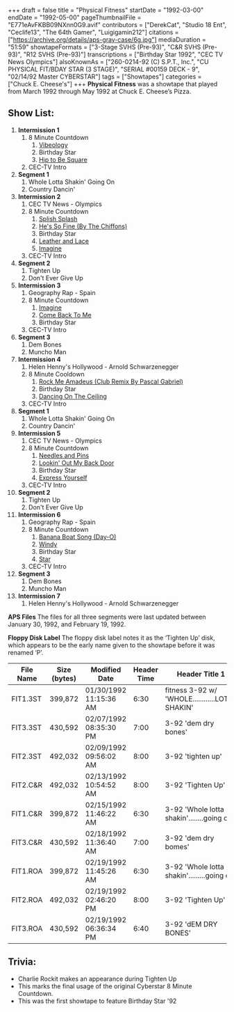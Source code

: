 +++
draft = false
title = "Physical Fitness"
startDate = "1992-03-00"
endDate = "1992-05-00"
pageThumbnailFile = "E771eAvFKBB09NXnn0G9.avif"
contributors = ["DerekCat", "Studio 18 Ent", "Ceclife13", "The 64th Gamer", "Luigigamin212"]
citations = ["https://archive.org/details/aps-gray-case/6g.jpg"]
mediaDuration = "51:59"
showtapeFormats = ["3-Stage SVHS (Pre-93)", "C&R SVHS (Pre-93)", "R12 SVHS (Pre-93)"]
transcriptions = ["Birthday Star 1992", "CEC TV News Olympics"]
alsoKnownAs = ["260-0214-92 (C) S.P.T., Inc.", "CU PHYSICAL FIT/BDAY STAR (3 STAGE)", "SERIAL #00159 DECK - 9", "02/14/92 Master CYBERSTAR"]
tags = ["Showtapes"]
categories = ["Chuck E. Cheese's"]
+++
**Physical Fitness** was a showtape that played from March 1992 through May 1992 at Chuck E. Cheese’s Pizza.

## Show List:

1. **Intermission 1**
   1. 8 Minute Countdown
      1. [Vibeology](https://en.wikipedia.org/wiki/Vibeology)
      2. Birthday Star
      3. [Hip to Be Square](https://en.wikipedia.org/wiki/Hip_to_Be_Square)
   2. CEC-TV Intro
2. **Segment 1**
   1. Whole Lotta Shakin' Going On
   2. Country Dancin'
3. **Intermission 2**
   1. CEC TV News - Olympics
   2. 8 Minute Countdown
      1. [Splish Splash](https://en.wikipedia.org/wiki/Splish_Splash_(song))
      2. [He's So Fine (By The Chiffons)](https://en.wikipedia.org/wiki/He%27s_So_Fine)
      3. Birthday Star
      4. [Leather and Lace](https://en.wikipedia.org/wiki/Leather_and_Lace_(song))
      5. [Imagine](https://en.wikipedia.org/wiki/Imagine_(John_Lennon_song))
   3. CEC-TV Intro
4. **Segment 2**
   1. Tighten Up
   2. Don't Ever Give Up
5. **Intermission 3**
   1. Geography Rap - Spain
   2. 8 Minute Countdown
      1. [Imagine](https://en.wikipedia.org/wiki/Imagine_(John_Lennon_song))
      2. [Come Back To Me](https://en.wikipedia.org/wiki/Come_Back_to_Me_(Janet_Jackson_song))
      3. Birthday Star
   3. CEC-TV Intro
6. **Segment 3**
   1. Dem Bones
   2. Muncho Man
7. **Intermission 4**
   1. Helen Henny's Hollywood - Arnold Schwarzenegger
   2. 8 Minute Cooldown
      1. [Rock Me Amadeus (Club Remix By Pascal Gabriel)](https://en.wikipedia.org/wiki/Rock_Me_Amadeus)
      2. Birthday Star
      3. [Dancing On The Ceiling](https://en.wikipedia.org/wiki/Dancing_on_the_Ceiling)
   3. CEC-TV Intro
8. **Segment 1**
   1. Whole Lotta Shakin' Going On
   2. Country Dancin'
9. **Intermission 5**
   1. CEC TV News - Olympics
   2. 8 Minute Countdown
      1. [Needles and Pins](https://en.wikipedia.org/wiki/Meet_The_Searchers)
      2. [Lookin' Out My Back Door](https://en.wikipedia.org/wiki/Lookin%27_out_My_Back_Door)
      3. Birthday Star
      4. [Express Yourself](https://en.wikipedia.org/wiki/Express_Yourself_(Madonna_song))
   3. CEC-TV Intro
10. **Segment 2**
    1. Tighten Up
    2. Don't Ever Give Up
11. **Intermission 6**
    1. Geography Rap - Spain
    2. 8 Minute Countdown
       1. [Banana Boat Song (Day-O)](https://en.wikipedia.org/wiki/Calypso_(album))
       2. [Windy](https://en.wikipedia.org/wiki/Windy_(The_Association_song))
       3. Birthday Star
       4. [Star](https://en.wikipedia.org/wiki/Star_(Erasure_song))
    3. CEC-TV Intro
12. **Segment 3**
    1. Dem Bones
    2. Muncho Man
13. **Intermission 7**
    1. Helen Henny's Hollywood - Arnold Schwarzenegger

**APS Files**
The files for all three segments were last updated between January 30, 1992, and February 19, 1992.

**Floppy Disk Label**
The floppy disk label notes it as the ‘Tighten Up’ disk, which appears to be the early name given to the showtape before it was renamed ‘P’.

| File Name | Size (bytes) | Modified Date          | Header Time | Header Title 1                                  | Header Title 2                                |
| --------- | ------------ | ---------------------- | ----------- | ----------------------------------------------- | --------------------------------------------- |
| FIT1.3ST  | 399,872      | 01/30/1992 11:15:36 AM | 6:30        | fitness 3-92 w/ 'WHOLE............LOTTA SHAKIN' | 'CNTRY DNCNG/SHAPE'                           |
| FIT3.3ST  | 430,592      | 02/07/1992 08:35:30 PM | 7:00        | 3-92 'dem dry bones'                            | &............'muncho man (macho man)'         |
| FIT2.3ST  | 492,032      | 02/09/1992 09:56:02 AM | 8:00        | 3-92 'tighten up'                               | &'Don't.........ever give up on your dreams'  |
| FIT2.C&R  | 492,032      | 02/13/1992 10:54:52 AM | 8:00        | 3-92 'Tighten Up'                               | &' Don't.........ever give up on your dreams' |
| FIT1.C&R  | 399,872      | 02/15/1992 11:46:22 AM | 6:30        | 3-92 'Whole lotta shakin'........going on'      | &'country dancing'                            |
| FIT3.C&R  | 430,592      | 02/18/1992 11:36:40 AM | 7:00        | 3-92 'dem dry bomes'                            | &..........."Muncho Man (macho man)'          |
| FIT1.ROA  | 399,872      | 02/19/1992 11:45:26 AM | 6:30        | 3-92 'Whole lotta shakin'.........going on'     | &'country dancin'                             |
| FIT2.ROA  | 492,032      | 02/19/1992 02:46:20 PM | 8:00        | 3-92 'Tighten Up'                               | & 'Don't.........ever give up on your dreams' |
| FIT3.ROA  | 430,592      | 02/19/1992 06:36:34 PM | 6:40        | 3-92 'dEM DRY BONES'                            | &...........'MUNCHO MAN (MACHO MAN)'          |

## Trivia:

* Charlie Rockit makes an appearance during Tighten Up
* This marks the final usage of the original Cyberstar 8 Minute Countdown.
* This was the first showtape to feature Birthday Star '92
